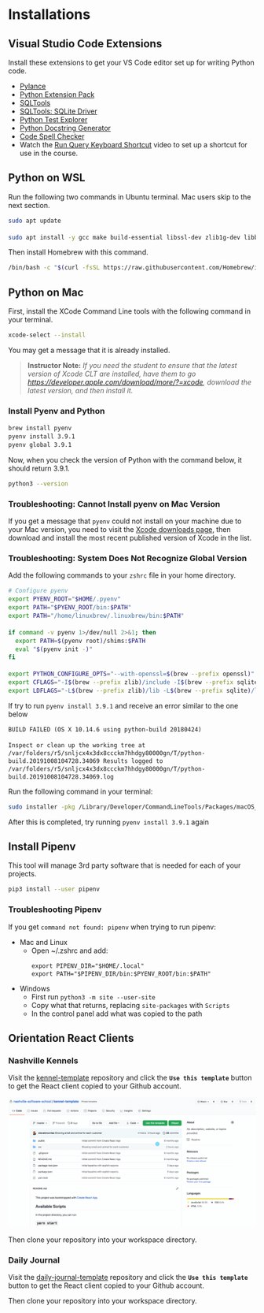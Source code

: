 # Installations

## Visual Studio Code Extensions

Install these extensions to get your VS Code editor set up for writing Python code.

* [Pylance](https://marketplace.visualstudio.com/items?itemName=ms-python.vscode-pylance)
* [Python Extension Pack](https://marketplace.visualstudio.com/items?itemName=donjayamanne.python-extension-pack)
* [SQLTools](https://marketplace.visualstudio.com/items?itemName=mtxr.sqltools)
* [SQLTools: SQLite Driver](https://marketplace.visualstudio.com/items?itemName=mtxr.sqltools-driver-sqlite)
* [Python Test Explorer](https://marketplace.visualstudio.com/items?itemName=LittleFoxTeam.vscode-python-test-adapter)
* [Python Docstring Generator](https://marketplace.visualstudio.com/items?itemName=njpwerner.autodocstring)
* [Code Spell Checker](https://marketplace.visualstudio.com/items?itemName=streetsidesoftware.code-spell-checker)
* Watch the [Run Query Keyboard Shortcut](https://www.youtube.com/watch?v=4_9QTLGUqko) video to set up a shortcut for use in the course.

## Python on WSL

Run the following two commands in Ubuntu terminal. Mac users skip to the next section.

```sh
sudo apt update

sudo apt install -y gcc make build-essential libssl-dev zlib1g-dev libbz2-dev libreadline-dev libsqlite3-dev wget curl llvm libncurses5-dev libncursesw5-dev xz-utils tk-dev libffi-dev liblzma-dev python-openssl python3 python3-pip
```

Then install Homebrew with this command.

```sh
/bin/bash -c "$(curl -fsSL https://raw.githubusercontent.com/Homebrew/install/HEAD/install.sh)"
```


## Python on Mac

First, install the XCode Command Line tools with the following command in your terminal.

```sh
xcode-select --install
```

You may get a message that it is already installed.

> **Instructor Note:** _If you need the student to ensure that the latest version of Xcode CLT are installed, have them to go https://developer.apple.com/download/more/?=xcode, download the latest version, and then install it._

### Install Pyenv and Python

```bash
brew install pyenv
pyenv install 3.9.1
pyenv global 3.9.1
```

Now, when you check the version of Python with the command below, it should return 3.9.1.

```sh
python3 --version
```

### Troubleshooting: Cannot Install pyenv on Mac Version

If you get a message that `pyenv` could not install on your machine due to your Mac version, you need to visit the [Xcode downloads page](https://developer.apple.com/download/more/), then download and install the most recent published version of Xcode in the list.

### Troubleshooting: System Does Not Recognize Global Version

Add the following commands to your `zshrc` file in your home directory.

```sh
# Configure pyenv
export PYENV_ROOT="$HOME/.pyenv"
export PATH="$PYENV_ROOT/bin:$PATH"
export PATH="/home/linuxbrew/.linuxbrew/bin:$PATH"

if command -v pyenv 1>/dev/null 2>&1; then
  export PATH=$(pyenv root)/shims:$PATH
  eval "$(pyenv init -)"
fi

export PYTHON_CONFIGURE_OPTS="--with-openssl=$(brew --prefix openssl)"
export CFLAGS="-I$(brew --prefix zlib)/include -I$(brew --prefix sqlite)/include -I$(brew --prefix bzip2)/include"
export LDFLAGS="-L$(brew --prefix zlib)/lib -L$(brew --prefix sqlite)/lib -L$(brew --prefix bzip2)/lib"
```

If try to run `pyenv install 3.9.1` and receive an error similar to the one below

```
BUILD FAILED (OS X 10.14.6 using python-build 20180424)

Inspect or clean up the working tree at /var/folders/r5/snljcx4x3dx8ccckm7hhdgy80000gn/T/python-build.20191008104728.34069 Results logged to /var/folders/r5/snljcx4x3dx8ccckm7hhdgy80000gn/T/python-build.20191008104728.34069.log
```

Run the following command in your terminal:

```sh
sudo installer -pkg /Library/Developer/CommandLineTools/Packages/macOS_SDK_headers_for_macOS_10.14.pkg -target /
```

After this is completed, try running `pyenv install 3.9.1` again

## Install Pipenv

This tool will manage 3rd party software that is needed for each of your projects.

```sh
pip3 install --user pipenv
```

### Troubleshooting Pipenv
If you get `command not found: pipenv` when trying to run pipenv:
* Mac and Linux
  * Open ~/.zshrc and add:
      ```
      export PIPENV_DIR="$HOME/.local"
      export PATH="$PIPENV_DIR/bin:$PYENV_ROOT/bin:$PATH"
      ```
* Windows
  * First run `python3 -m site --user-site`
  * Copy what that returns, replacing `site-packages` with `Scripts`
  * In the control panel add what was copied to the path


## Orientation React Clients

### Nashville Kennels

Visit the [kennel-template](https://github.com/nashville-software-school/nashville-kennels-template) repository and click the **`Use this template`** button to get the React client copied to your Github account.

![animation showing how to use template](./images/kennel-template-process.gif)

Then clone your repository into your workspace directory.


### Daily Journal

Visit the [daily-journal-template](https://github.com/nashville-software-school/daily-journal-react-template) repository and click the **`Use this template`** button to get the React client copied to your Github account.

Then clone your repository into your workspace directory.
